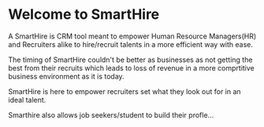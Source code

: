 # Welcome to SmartHire
A SmartHire is CRM tool meant to empower Human Resource Managers(HR) and Recruiters alike to hire/recruit 
talents in a more efficient way with ease. 

The timing of SmartHire couldn't be better as businesses as not getting the best from their recruits 
which leads to loss of revenue in a more comprtitive business environment as it is today.

SmartHire is here to empower recruiters set what they look out for in an ideal talent.

Smarthire also allows job seekers/student to build their profle...


